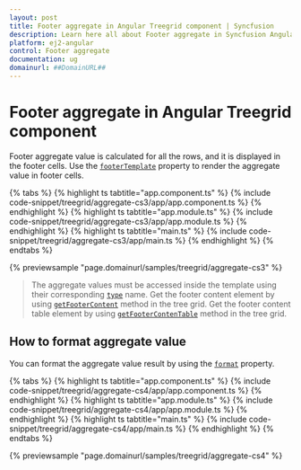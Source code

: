 ```yaml
---
layout: post
title: Footer aggregate in Angular Treegrid component | Syncfusion
description: Learn here all about Footer aggregate in Syncfusion Angular Treegrid component of Syncfusion Essential JS 2 and more.
platform: ej2-angular
control: Footer aggregate 
documentation: ug
domainurl: ##DomainURL##
---
```


# Footer aggregate in Angular Treegrid component

Footer aggregate value is calculated for all the rows, and it is displayed in the footer cells. Use the [`footerTemplate`](https://ej2.syncfusion.com/angular/documentation/api/treegrid/aggregateColumnModel/#footertemplate) property to render the aggregate value in footer cells.

{% tabs %}
{% highlight ts tabtitle="app.component.ts" %}
{% include code-snippet/treegrid/aggregate-cs3/app/app.component.ts %}
{% endhighlight %}
{% highlight ts tabtitle="app.module.ts" %}
{% include code-snippet/treegrid/aggregate-cs3/app/app.module.ts %}
{% endhighlight %}
{% highlight ts tabtitle="main.ts" %}
{% include code-snippet/treegrid/aggregate-cs3/app/main.ts %}
{% endhighlight %}
{% endtabs %}
  
{% previewsample "page.domainurl/samples/treegrid/aggregate-cs3" %}

> The aggregate values must be accessed inside the template using their corresponding [`type`](https://ej2.syncfusion.com/angular/documentation/api/treegrid/aggregateColumnModel/#type) name.
> Get the footer content element by using [`getFooterContent`](https://ej2.syncfusion.com/angular/documentation/api/treegrid/#getfoootercontent) method in the tree grid.
> Get the footer content table element by using [`getFooterContenTable`](https://ej2.syncfusion.com/angular/documentation/api/treegrid/#getfootercontenttable) method in the tree grid.

## How to format aggregate value

You can format the aggregate value result by using the [`format`](https://ej2.syncfusion.com/angular/documentation/api/treegrid/aggregateColumnModel/#type) property.

{% tabs %}
{% highlight ts tabtitle="app.component.ts" %}
{% include code-snippet/treegrid/aggregate-cs4/app/app.component.ts %}
{% endhighlight %}
{% highlight ts tabtitle="app.module.ts" %}
{% include code-snippet/treegrid/aggregate-cs4/app/app.module.ts %}
{% endhighlight %}
{% highlight ts tabtitle="main.ts" %}
{% include code-snippet/treegrid/aggregate-cs4/app/main.ts %}
{% endhighlight %}
{% endtabs %}
  
{% previewsample "page.domainurl/samples/treegrid/aggregate-cs4" %}